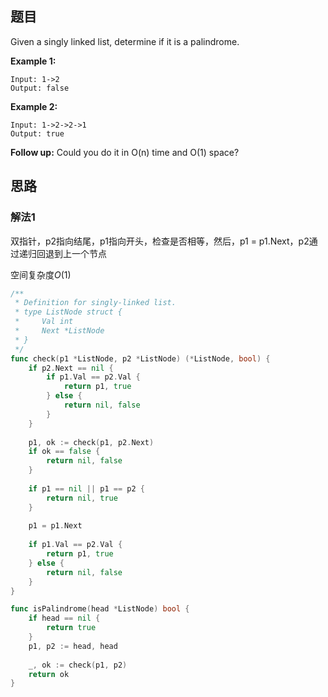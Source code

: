 ## 题目

Given a singly linked list, determine if it is a palindrome.

**Example 1:**

```
Input: 1->2
Output: false
```

**Example 2:**

```
Input: 1->2->2->1
Output: true
```

**Follow up:**
Could you do it in O(n) time and O(1) space?

## 思路

### 解法1

双指针，p2指向结尾，p1指向开头，检查是否相等，然后，p1 = p1.Next，p2通过递归回退到上一个节点

空间复杂度$O(1)$

```go
/**
 * Definition for singly-linked list.
 * type ListNode struct {
 *     Val int
 *     Next *ListNode
 * }
 */
func check(p1 *ListNode, p2 *ListNode) (*ListNode, bool) {
    if p2.Next == nil {
        if p1.Val == p2.Val {
            return p1, true
        } else {
            return nil, false
        }
    }
    
    p1, ok := check(p1, p2.Next)
    if ok == false {
        return nil, false
    }
    
    if p1 == nil || p1 == p2 {
        return nil, true
    }
    
    p1 = p1.Next
    
    if p1.Val == p2.Val {
        return p1, true
    } else {
        return nil, false
    }
}

func isPalindrome(head *ListNode) bool {
    if head == nil {
        return true
    }
    p1, p2 := head, head
    
    _, ok := check(p1, p2)
    return ok
}
```


